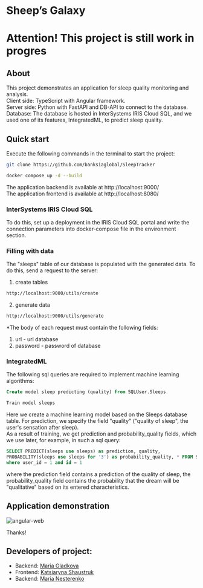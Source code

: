 # Sheep’s Galaxy

# Attention! This project is still work in progres

## About

<p>This project demonstrates an application for sleep quality monitoring and analysis. <br />
Client side: TypeScript with Angular framework.<br />
Server side: Python with FastAPI and DB-API to connect to the database. <br />
Database: The database is hosted in InterSystems IRIS Cloud SQL, and we used one of its features, IntegratedML, to predict sleep quality.</p>

## Quick start

<p>Execute the following commands in the terminal to start the project:

```bash
git clone https://github.com/banksiaglobal/SleepTracker
```

```bash
docker compose up -d --build
```

The application backend is available at http://localhost:9000/ <br />
The application frontend is available at http://localhost:8080/

</p>

### InterSystems IRIS Cloud SQL

<p>To do this, set up a deployment in the IRIS Cloud SQL portal and write the connection parameters into docker-compose file in the environment section.</p>
 
### Filling with data

<p>The "sleeps" table of our database is populated with the generated data. To do this, send a request to the server:

1. create tables

```bash
http://localhost:9000/utils/create
```

2. generate data

```bash
http://localhost:9000/utils/generate
```

<p>*The body of each request must contain the following fields:

1. url - url database
2. password - password of database

</p>

### IntegratedML

<p>The following sql queries are required to implement machine learning algorithms:

```sql
Create model sleep predicting (quality) from SQLUser.Sleeps
```

```sql
Train model sleeps
```

Here we create a machine learning model based on the Sleeps database table. For prediction, we specify the field "quality" ("quality of sleep", the user's sensation after sleep). <br />
As a result of training, we get prediction and probability_quality fields, which we use later, for example, in such a sql query:

```sql
SELECT PREDICT(sleeps use sleeps) as prediction, quality,
PROBABILITY(sleeps use sleeps for '3') as probability_quality, * FROM SQLUser.Sleeps
where user_id = 1 and id = 1
```

where the prediction field contains a prediction of the quality of sleep, the probability_quality field contains the probability that the dream will be "qualitative" based on its entered characteristics.

## Application demonstration

![angular-web](https://user-images.githubusercontent.com/110831804/232340176-382daa9d-28bd-431b-898c-d8b6a396c32f.gif)

Thanks!

</p>

## Developers of project:

- Backend: [Maria Gladkova](https://community.intersystems.com/user/maria-gladkova)
- Frontend: [Katsiaryna Shaustruk](https://community.intersystems.com/user/katsiaryna-shaustruk)
- Backend: [Maria Nesterenko](https://community.intersystems.com/user/maria-nesterenko)
